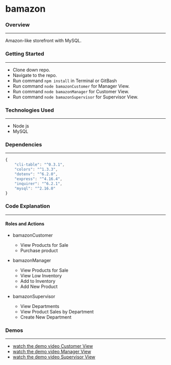 # bamazon

### Overview
---
Amazon-like storefront with MySQL.

### Getting Started
---
* Clone down repo.
* Navigate to the repo.
* Run command ```npm install``` in Terminal or GitBash
* Run command ```node bamazonCustomer``` for Manager View.
* Run command ```node bamazonManager``` for Customer View.
* Run command ```node bamazonSupervisor``` for Supervisor View.

### Technologies Used
---
* Node js
* MySQL

### Dependencies
---
```js
{
    "cli-table": "^0.3.1",
    "colors": "^1.3.3",
    "dotenv": "^6.2.0",
    "express": "^4.16.4",
    "inquirer": "^6.2.1",
    "mysql": "^2.16.0"
}
```
### Code Explanation
---
#### Roles and Actions

* bamazonCustomer
    * View Products for Sale
    * Purchase product

* bamazonManager
    * View Products for Sale
    * View Low Inventory
    * Add to Inventory
    * Add New Product

* bamazonSupervisor
    * View Departments
    * View Product Sales by Department
    * Create New Department

### Demos
---
* [watch the demo video Customer View]()
* [watch the demo video Manager View]()
* [watch the demo video Supervisor View]()
